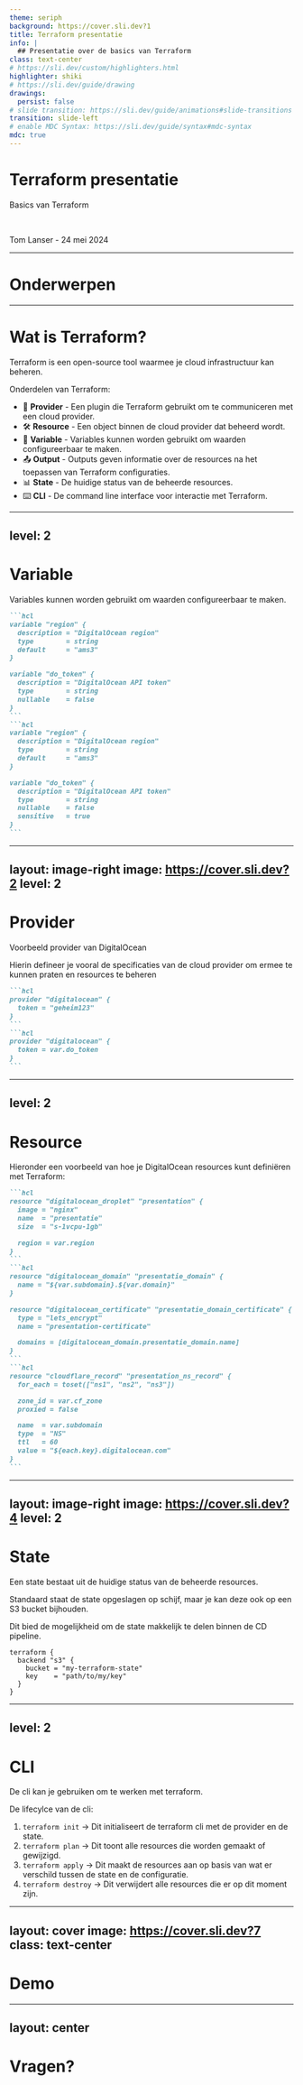 ```yaml
---
theme: seriph
background: https://cover.sli.dev?1
title: Terraform presentatie
info: |
  ## Presentatie over de basics van Terraform
class: text-center
# https://sli.dev/custom/highlighters.html
highlighter: shiki
# https://sli.dev/guide/drawing
drawings:
  persist: false
# slide transition: https://sli.dev/guide/animations#slide-transitions
transition: slide-left
# enable MDC Syntax: https://sli.dev/guide/syntax#mdc-syntax
mdc: true
---
```


# Terraform presentatie

Basics van Terraform

<br>

Tom Lanser - 24 mei 2024

---

# Onderwerpen

<Toc />

---

# Wat is Terraform?

Terraform is een open-source tool waarmee je cloud infrastructuur kan beheren.


Onderdelen van Terraform:

- 🔌 **Provider** - Een plugin die Terraform gebruikt om te communiceren met een cloud provider.
- 🛠️ **Resource** - Een object binnen de cloud provider dat beheerd wordt.
- 📝 **Variable** - Variables kunnen worden gebruikt om waarden configureerbaar te maken.
- 📤 **Output** - Outputs geven informatie over de resources na het toepassen van Terraform configuraties.
- 📊 **State** - De huidige status van de beheerde resources.
- ⌨️ **CLI** - De command line interface voor interactie met Terraform.


<!--
  **Provider** - Kan bijvoorbeeld AWS, Google, Azure, etc. zijn
  **Resource** - Een resource is bijv. een virtuele machine in AWS
  **State** - Het huidige status van de collectie resources
  **CLI** - De command line interface die je kan gebruiken om Terraform te gebruiken
-->

---
level: 2
---

# Variable
Variables kunnen worden gebruikt om waarden configureerbaar te maken.

````md magic-move
```hcl
variable "region" {
  description = "DigitalOcean region"
  type        = string
  default     = "ams3"
}

variable "do_token" {
  description = "DigitalOcean API token"
  type        = string
  nullable    = false
}
```
```hcl
variable "region" {
  description = "DigitalOcean region"
  type        = string
  default     = "ams3"
}

variable "do_token" {
  description = "DigitalOcean API token"
  type        = string
  nullable    = false
  sensitive   = true
}
```

````

---
layout: image-right
image: https://cover.sli.dev?2
level: 2
---

# Provider

Voorbeeld provider van DigitalOcean

Hierin defineer je vooral de specificaties van de cloud provider om ermee te kunnen praten en resources te beheren

````md magic-move
```hcl
provider "digitalocean" {
  token = "geheim123"
}
```
```hcl
provider "digitalocean" {
  token = var.do_token
}
```
````

<!-- 
  [click] -> Je ziet nu eigenlijk dat de variables gewoon in de provider staan gewoon open en blood
  [click:2] -> We hebben bij de vorige slide meerdere variables gedefineerd die we dan ook gelijk kunnen gebruiken binnen dit stuk
-->

---
level: 2
---

# Resource

Hieronder een voorbeeld van hoe je DigitalOcean resources kunt definiëren met Terraform:

````md magic-move
```hcl
resource "digitalocean_droplet" "presentation" {
  image = "nginx"
  name  = "presentatie"
  size  = "s-1vcpu-1gb"

  region = var.region
}
```
```hcl
resource "digitalocean_domain" "presentatie_domain" {
  name = "${var.subdomain}.${var.domain}"
}

resource "digitalocean_certificate" "presentatie_domain_certificate" {
  type = "lets_encrypt"
  name = "presentation-certificate"

  domains = [digitalocean_domain.presentatie_domain.name]
}
```
```hcl
resource "cloudflare_record" "presentation_ns_record" {
  for_each = toset(["ns1", "ns2", "ns3"])

  zone_id = var.cf_zone
  proxied = false

  name  = var.subdomain
  type  = "NS"
  ttl   = 60
  value = "${each.key}.digitalocean.com"
}
```
````

---
layout: image-right
image: https://cover.sli.dev?4
level: 2
---

# State
Een state bestaat uit de huidige status van de beheerde resources.

Standaard staat de state opgeslagen op schijf, maar je kan deze ook op een S3 bucket bijhouden.

Dit bied de mogelijkheid om de state makkelijk te delen binnen de CD pipeline.

```hcl
terraform {
  backend "s3" {
    bucket = "my-terraform-state"
    key    = "path/to/my/key"
  }
}
```

---
level: 2
---

# CLI
De cli kan je gebruiken om te werken met terraform.

De lifecylce van de cli:

1. `terraform init` -> Dit initialiseert de terraform cli met de provider en de state.
2. `terraform plan` -> Dit toont alle resources die worden gemaakt of gewijzigd.
3. `terraform apply` -> Dit maakt de resources aan op basis van wat er verschild tussen de state en de configuratie.
4. `terraform destroy` -> Dit verwijdert alle resources die er op dit moment zijn.

---
layout: cover
image: https://cover.sli.dev?7
class: text-center
---

# Demo


---
layout: center
---

# Vragen?

<RepositoryQR />
